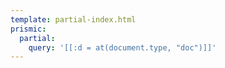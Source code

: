 ```yaml
---
template: partial-index.html
prismic:
  partial:
    query: '[[:d = at(document.type, "doc")]]'
---
```

